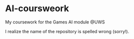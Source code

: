 # AI-coursweork
My coursework for the Games AI module @UWS

I realize the name of the repository is spelled wrong (sorry!).
